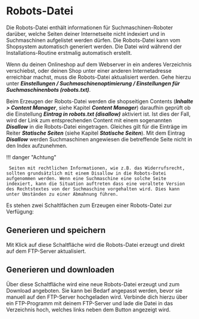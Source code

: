 # Robots-Datei

Die Robots-Datei enthält informationen für Suchmaschinen-Roboter darüber, welche Seiten deiner Internetseite nicht indexiert und in Suchmaschinen aufgelistet werden dürfen. Die Robots-Datei kann vom Shopsystem automatisch generiert werden. Die Datei wird während der Installations-Routine erstmalig automatisch erstellt.

Wenn du deinen Onlineshop auf dem Webserver in ein anderes Verzeichnis verschiebst, oder deinen Shop unter einer anderen Internetadresse erreichbar machst, muss die Robots-Datei aktualisiert werden. Gehe hierzu unter _**Einstellungen / Suchmaschinenoptimierung / Einstellungen für Suchmaschinenbots \(robots.txt\)**_.

Beim Erzeugen der Robots-Datei werden die shopseitigen Contents \(_**Inhalte \> Content Manager**_, siehe Kapitel _**Content Manager**_\) daraufhin geprüft ob die Einstellung _**Eintrag in robots.txt \(disallow\)**_ aktiviert ist. Ist dies der Fall, wird der Link zum entsprechenden Content mit einem sogenannten _**Disallow**_ in die Robots-Datei eingetragen. Gleiches gilt für die Einträge im Reiter _**Statische Seiten**_ \(siehe Kapitel _**Statische Seiten**_\). Mit dem Eintrag _**Disallow**_ werden Suchmaschinen angewiesen die betreffende Seite nicht in den Index aufzunehmen.

!!! danger "Achtung"

	 Seiten mit rechtlichen Informationen, wie z.B. das Widerrufsrecht, sollten grundsätzlich mit einem Disallow in die Robots-Datei aufgenommen werden. Wenn eine Suchmaschine eine solche Seite indexiert, kann die Situation auftreten dass eine veraltete Version des Rechtstextes von der Suchmaschine vorgehalten wird. Dies kann unter Umständen zu einer Abmahnung führen.

Es stehen zwei Schaltlfächen zum Erzeugen einer Robots-Datei zur Verfügung:

## Generieren und speichern

Mit Klick auf diese Schaltfläche wird die Robots-Datei erzeugt und direkt auf dem FTP-Server aktualisiert.

## Generieren und downloaden

Über diese Schaltfläche wird eine neue Robots-Datei erzeugt und zum Download angeboten. Sie kann bei Bedarf angepasst werden, bevor sie manuell auf den FTP-Server hochgeladen wird. Verbinde dich hierzu über ein FTP-Programm mit deinem FTP-Server und lade die Datei in das Verzeichnis hoch, welches links neben dem Button angezeigt wird.



